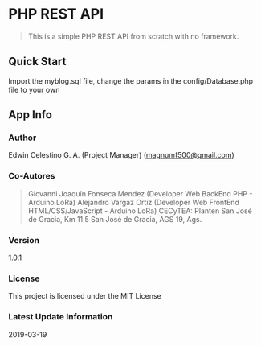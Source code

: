 # PHP REST API

> This is a simple PHP REST API from scratch with no framework.

## Quick Start

Import the myblog.sql file, change the params in the config/Database.php file to your own

## App Info

### Author

Edwin Celestino G. A. (Project Manager)
(magnumf500@gmail.com)

### Co-Autores

> Giovanni Joaquín Fonseca Mendez (Developer Web BackEnd PHP - Arduino LoRa)
> Alejandro Vargaz Ortiz (Developer Web FrontEnd HTML/CSS/JavaScript - Arduino LoRa)
> CECyTEA: Planten San José de Gracia, Km 11.5 San José de Gracia, AGS 19, Ags.

### Version

1.0.1

### License

This project is licensed under the MIT License

### Latest Update Information

2019-03-19

